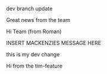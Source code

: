 dev branch update

Great news from the team

Hi Team (from Roman)

INSERT MACKENZIES MESSAGE HERE

this is my dev change






Hi from the tim-feature